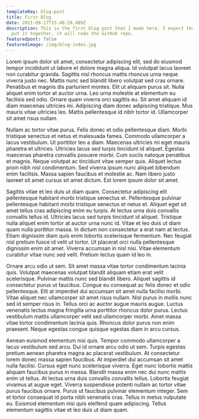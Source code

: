 ```yaml
---
templateKey: blog-post
title: First Blog
date: 2021-09-17T15:40:29.489Z
description: This is the first blog post that I made here. I expect that once I
  put it together, it will redo the GitHub repo.
featuredpost: false
featuredimage: /img/blog-index.jpg
---
```

Lorem ipsum dolor sit amet, consectetur adipiscing elit, sed do eiusmod tempor incididunt ut labore et dolore magna aliqua. Id volutpat lacus laoreet non curabitur gravida. Sagittis nisl rhoncus mattis rhoncus urna neque viverra justo nec. Mattis nunc sed blandit libero volutpat sed cras ornare. Penatibus et magnis dis parturient montes. Elit ut aliquam purus sit. Nulla aliquet enim tortor at auctor urna. Leo urna molestie at elementum eu facilisis sed odio. Ornare quam viverra orci sagittis eu. Sit amet aliquam id diam maecenas ultricies mi. Adipiscing diam donec adipiscing tristique. Mus mauris vitae ultricies leo. Mattis pellentesque id nibh tortor id. Ullamcorper sit amet risus nullam.

Nullam ac tortor vitae purus. Felis donec et odio pellentesque diam. Morbi tristique senectus et netus et malesuada fames. Commodo ullamcorper a lacus vestibulum. Ut porttitor leo a diam. Maecenas ultricies mi eget mauris pharetra et ultrices. Ultricies lacus sed turpis tincidunt id aliquet. Egestas maecenas pharetra convallis posuere morbi. Cum sociis natoque penatibus et magnis. Neque volutpat ac tincidunt vitae semper quis. Aliquet lectus proin nibh nisl condimentum. Sed viverra ipsum nunc aliquet bibendum enim facilisis. Massa sapien faucibus et molestie ac. Nam libero justo laoreet sit amet cursus sit amet dictum. Est lorem ipsum dolor sit amet.

Sagittis vitae et leo duis ut diam quam. Consectetur adipiscing elit pellentesque habitant morbi tristique senectus et. Pellentesque pulvinar pellentesque habitant morbi tristique senectus et netus et. Aliquet eget sit amet tellus cras adipiscing enim eu turpis. At lectus urna duis convallis convallis tellus id. Ultricies lacus sed turpis tincidunt id aliquet. Tristique nulla aliquet enim tortor at auctor urna nunc id. Vitae et leo duis ut diam quam nulla porttitor massa. In dictum non consectetur a erat nam at lectus. Etiam dignissim diam quis enim lobortis scelerisque fermentum. Nec feugiat nisl pretium fusce id velit ut tortor. Ut placerat orci nulla pellentesque dignissim enim sit amet. Viverra accumsan in nisl nisi. Vitae elementum curabitur vitae nunc sed velit. Pretium lectus quam id leo in.

Ornare arcu odio ut sem. Sit amet massa vitae tortor condimentum lacinia quis. Volutpat maecenas volutpat blandit aliquam etiam erat velit scelerisque. Pulvinar mattis nunc sed blandit libero. Aliquet sagittis id consectetur purus ut faucibus. Congue eu consequat ac felis donec et odio pellentesque. Elit at imperdiet dui accumsan sit amet nulla facilisi morbi. Vitae aliquet nec ullamcorper sit amet risus nullam. Nisl purus in mollis nunc sed id semper risus in. Tellus orci ac auctor augue mauris augue. Luctus venenatis lectus magna fringilla urna porttitor rhoncus dolor purus. Lectus vestibulum mattis ullamcorper velit sed ullamcorper morbi. Amet massa vitae tortor condimentum lacinia quis. Rhoncus dolor purus non enim praesent. Neque egestas congue quisque egestas diam in arcu cursus.

Aenean euismod elementum nisi quis. Tempor commodo ullamcorper a lacus vestibulum sed arcu. Dui id ornare arcu odio ut sem. Turpis egestas pretium aenean pharetra magna ac placerat vestibulum. At consectetur lorem donec massa sapien faucibus. At imperdiet dui accumsan sit amet nulla facilisi. Cursus eget nunc scelerisque viverra. Eget nunc lobortis mattis aliquam faucibus purus in massa. Blandit massa enim nec dui nunc mattis enim ut tellus. At lectus urna duis convallis convallis tellus. Lobortis feugiat vivamus at augue eget. Viverra suspendisse potenti nullam ac tortor vitae purus faucibus ornare. Purus ut faucibus pulvinar elementum integer. Sem et tortor consequat id porta nibh venenatis cras. Tellus in metus vulputate eu. Euismod elementum nisi quis eleifend quam adipiscing. Tellus elementum sagittis vitae et leo duis ut diam quam.